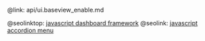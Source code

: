 @link: api/ui.baseview_enable.md

@seolinktop: [javascript dashboard framework](https://webix.com)
@seolink: [javascript accordion menu](https://webix.com/widget/accordion/)